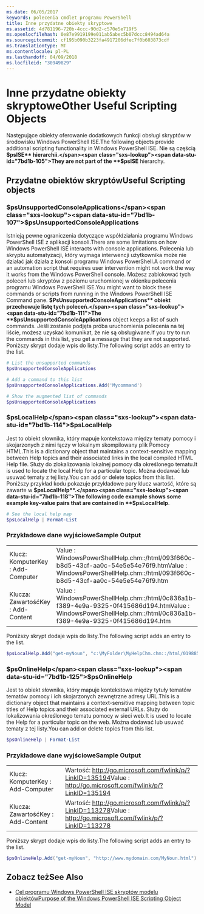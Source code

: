 ```yaml
---
ms.date: 06/05/2017
keywords: polecenia cmdlet programu PowerShell
title: Inne przydatne obiekty skryptowe
ms.assetid: 4d781196-720b-4ccc-90d2-c570e5e719f5
ms.openlocfilehash: 0e87e9919199e011ab5abec5b07dccc8494ad64a
ms.sourcegitcommit: cf195b090b3223fa4917206dfec7f0b603873cdf
ms.translationtype: MT
ms.contentlocale: pl-PL
ms.lasthandoff: 04/09/2018
ms.locfileid: "30949829"
---
```

# <a name="other-useful-scripting-objects"></a><span data-ttu-id="7bd1b-103">Inne przydatne obiekty skryptowe</span><span class="sxs-lookup"><span data-stu-id="7bd1b-103">Other Useful Scripting Objects</span></span>

<span data-ttu-id="7bd1b-104">Następujące obiekty oferowanie dodatkowych funkcji obsługi skryptów w środowisku Windows PowerShell ISE.</span><span class="sxs-lookup"><span data-stu-id="7bd1b-104">The following objects provide additional scripting functionality in Windows PowerShell ISE.</span></span> <span data-ttu-id="7bd1b-105">Nie są częścią **$psISE** hierarchii.</span><span class="sxs-lookup"><span data-stu-id="7bd1b-105">They are not part of the **$psISE** hierarchy.</span></span>

## <a name="useful-scripting-objects"></a><span data-ttu-id="7bd1b-106">Przydatne obiektów skryptów</span><span class="sxs-lookup"><span data-stu-id="7bd1b-106">Useful Scripting objects</span></span>

### <a name="psunsupportedconsoleapplications"></a><span data-ttu-id="7bd1b-107">$psUnsupportedConsoleApplications</span><span class="sxs-lookup"><span data-stu-id="7bd1b-107">$psUnsupportedConsoleApplications</span></span>

<span data-ttu-id="7bd1b-108">Istnieją pewne ograniczenia dotyczące współdziałania programu Windows PowerShell ISE z aplikacji konsoli.</span><span class="sxs-lookup"><span data-stu-id="7bd1b-108">There are some limitations on how Windows PowerShell ISE interacts with console applications.</span></span> <span data-ttu-id="7bd1b-109">Polecenia lub skryptu automatyzacji, który wymaga interwencji użytkownika może nie działać jak działa z konsoli programu Windows PowerShell.</span><span class="sxs-lookup"><span data-stu-id="7bd1b-109">A command or an automation script that requires user intervention might not work the way it works from the Windows PowerShell console.</span></span> <span data-ttu-id="7bd1b-110">Możesz zablokować tych poleceń lub skryptów z poziomu uruchomionej w okienku polecenia programu Windows PowerShell ISE.</span><span class="sxs-lookup"><span data-stu-id="7bd1b-110">You might want to block these commands or scripts from running in the Windows PowerShell ISE Command pane.</span></span> <span data-ttu-id="7bd1b-111">**$PsUnsupportedConsoleApplications** obiekt przechowuje listę tych poleceń.</span><span class="sxs-lookup"><span data-stu-id="7bd1b-111">The **$psUnsupportedConsoleApplications** object keeps a list of such commands.</span></span> <span data-ttu-id="7bd1b-112">Jeśli zostanie podjęta próba uruchomienia polecenia na tej liście, możesz uzyskać komunikat, że nie są obsługiwane.</span><span class="sxs-lookup"><span data-stu-id="7bd1b-112">If you try to run the commands in this list, you get a message that they are not supported.</span></span> <span data-ttu-id="7bd1b-113">Poniższy skrypt dodaje wpis do listy.</span><span class="sxs-lookup"><span data-stu-id="7bd1b-113">The following script adds an entry to the list.</span></span>

```powershell
# List the unsupported commands
$psUnsupportedConsoleApplications

# Add a command to this list
$psUnsupportedConsoleApplications.Add('Mycommand')

# Show the augmented list of commands
$psUnsupportedConsoleApplications
```

### <a name="pslocalhelp"></a><span data-ttu-id="7bd1b-114">$psLocalHelp</span><span class="sxs-lookup"><span data-stu-id="7bd1b-114">$psLocalHelp</span></span>

<span data-ttu-id="7bd1b-115">Jest to obiekt słownika, który mapuje kontekstowa między tematy pomocy i skojarzonych z nimi łączy w lokalnym skompilowany plik Pomocy HTML.</span><span class="sxs-lookup"><span data-stu-id="7bd1b-115">This is a dictionary object that maintains a context-sensitive mapping between Help topics and their associated links in the local compiled HTML Help file.</span></span> <span data-ttu-id="7bd1b-116">Służy do zlokalizowania lokalnej pomocy dla określonego tematu.</span><span class="sxs-lookup"><span data-stu-id="7bd1b-116">It is used to locate the local Help for a particular topic.</span></span> <span data-ttu-id="7bd1b-117">Można dodawać lub usuwać tematy z tej listy.</span><span class="sxs-lookup"><span data-stu-id="7bd1b-117">You can add or delete topics from this list.</span></span> <span data-ttu-id="7bd1b-118">Poniższy przykład kodu pokazuje przykładowe pary klucz wartość, które są zawarte w **$psLocalHelp**.</span><span class="sxs-lookup"><span data-stu-id="7bd1b-118">The following code example shows some example key-value pairs that are contained in **$psLocalHelp**.</span></span>

```powershell
# See the local help map
$psLocalHelp | Format-List
```

### <a name="sample-output"></a><span data-ttu-id="7bd1b-119">Przykładowe dane wyjściowe</span><span class="sxs-lookup"><span data-stu-id="7bd1b-119">Sample Output</span></span>

|||
|-|-|
|<span data-ttu-id="7bd1b-120">Klucz: Komputer</span><span class="sxs-lookup"><span data-stu-id="7bd1b-120">Key : Add-Computer</span></span>|<span data-ttu-id="7bd1b-121">Value : WindowsPowerShellHelp.chm::/html/093f660c-b8d5-43cf-aa0c-54e5e54e76f9.htm</span><span class="sxs-lookup"><span data-stu-id="7bd1b-121">Value : WindowsPowerShellHelp.chm::/html/093f660c-b8d5-43cf-aa0c-54e5e54e76f9.htm</span></span>|
|<span data-ttu-id="7bd1b-122">Klucza: Zawartość</span><span class="sxs-lookup"><span data-stu-id="7bd1b-122">Key : Add-Content</span></span>|<span data-ttu-id="7bd1b-123">Value : WindowsPowerShellHelp.chm::/html/0c836a1b-f389-4e9a-9325-0f415686d194.htm</span><span class="sxs-lookup"><span data-stu-id="7bd1b-123">Value : WindowsPowerShellHelp.chm::/html/0c836a1b-f389-4e9a-9325-0f415686d194.htm</span></span>|

<span data-ttu-id="7bd1b-124">Poniższy skrypt dodaje wpis do listy.</span><span class="sxs-lookup"><span data-stu-id="7bd1b-124">The following script adds an entry to the list.</span></span>

```powershell
$psLocalHelp.Add("get-myNoun", "c:\MyFolder\MyHelpChm.chm::/html/0198854a-1298-57ae-aa0c-87b5e5a84712.htm")
```

### <a name="psonlinehelp"></a><span data-ttu-id="7bd1b-125">$psOnlineHelp</span><span class="sxs-lookup"><span data-stu-id="7bd1b-125">$psOnlineHelp</span></span>

<span data-ttu-id="7bd1b-126">Jest to obiekt słownika, który mapuje kontekstowa między tytuły tematów tematów pomocy i ich skojarzonych zewnętrzne adresy URL.</span><span class="sxs-lookup"><span data-stu-id="7bd1b-126">This is a dictionary object that maintains a context-sensitive mapping between topic titles of Help topics and their associated external URLs.</span></span> <span data-ttu-id="7bd1b-127">Służy do lokalizowania określonego tematu pomocy w sieci web.</span><span class="sxs-lookup"><span data-stu-id="7bd1b-127">It is used to locate the Help for a particular topic on the web.</span></span> <span data-ttu-id="7bd1b-128">Można dodawać lub usuwać tematy z tej listy.</span><span class="sxs-lookup"><span data-stu-id="7bd1b-128">You can add or delete topics from this list.</span></span>

```powershell
$psOnlineHelp | Format-List
```

### <a name="sample-output"></a><span data-ttu-id="7bd1b-129">Przykładowe dane wyjściowe</span><span class="sxs-lookup"><span data-stu-id="7bd1b-129">Sample Output</span></span>

|||
|-|-|
|<span data-ttu-id="7bd1b-130">Klucz: Komputer</span><span class="sxs-lookup"><span data-stu-id="7bd1b-130">Key : Add-Computer</span></span>|<span data-ttu-id="7bd1b-131">Wartość: http://go.microsoft.com/fwlink/p/?LinkID=135194</span><span class="sxs-lookup"><span data-stu-id="7bd1b-131">Value : http://go.microsoft.com/fwlink/p/?LinkID=135194</span></span>|
|<span data-ttu-id="7bd1b-132">Klucza: Zawartość</span><span class="sxs-lookup"><span data-stu-id="7bd1b-132">Key : Add-Content</span></span>|<span data-ttu-id="7bd1b-133">Wartość: http://go.microsoft.com/fwlink/p/?LinkID=113278</span><span class="sxs-lookup"><span data-stu-id="7bd1b-133">Value : http://go.microsoft.com/fwlink/p/?LinkID=113278</span></span>|

 <span data-ttu-id="7bd1b-134">Poniższy skrypt dodaje wpis do listy.</span><span class="sxs-lookup"><span data-stu-id="7bd1b-134">The following script adds an entry to the list.</span></span>

```powershell
$psOnlineHelp.Add("get-myNoun", "http://www.mydomain.com/MyNoun.html")
```

## <a name="see-also"></a><span data-ttu-id="7bd1b-135">Zobacz też</span><span class="sxs-lookup"><span data-stu-id="7bd1b-135">See Also</span></span>

- [<span data-ttu-id="7bd1b-136">Cel programu Windows PowerShell ISE skryptów modelu obiektów</span><span class="sxs-lookup"><span data-stu-id="7bd1b-136">Purpose of the Windows PowerShell ISE Scripting Object Model</span></span>](../../core-powershell/ise/Purpose-of-the-Windows-PowerShell-ISE-Scripting-Object-Model.md)